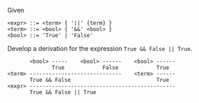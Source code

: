 Given

```
<expr> ::= <term> { '||' {term} }
<term> ::= <bool> { '&&' <bool> }
<bool> ::= 'True' | 'False'
```

Develop a derivation for the expression `True && False || True`.

```
       <bool> -----    <bool> ------    <bool> ------
              True            False            True
<term> -----------------------------    <term> ------
       True && False                           True
<expr> ----------------------------------------------
       True && False || True
```
